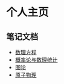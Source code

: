 # 个人主页
## 笔记文档
- [数理方程](/assets/slfc.pdf)
- [概率论与数理统计](/assets/probability.pdf)
- [图论](/assets/graph.pdf)
- [原子物理](/assets/atomic.pdf)
